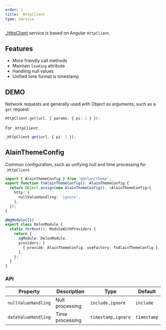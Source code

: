 ```yaml
---
order: 1
title: _HttpClient
type: Service
---
```


[\_HttpClient](https://github.com/ng-alain/delon/blob/master/packages/theme/src/services/http/http.client.ts) service is based on Angular `HttpClient`.

## Features

- More friendly call methods
- Maintain `loading` attribute
- Handling null values
- Unified time format is timestamp

## DEMO

Network requests are generally used with Object as arguments, such as a `get` request:

```ts
HttpClient.get(url, { params: { pi: 1 } });
```

For `_HttpClient`:

```ts
_HttpClient.get(url, { pi: 1 });
```

## AlainThemeConfig

Common configuration, such as unifying null and time processing for `_HttpClient`.

```ts
import { AlainThemeConfig } from '@delon/theme';
export function fnAlainThemeConfig(): AlainThemeConfig {
  return Object.assign(new AlainThemeConfig(), <AlainThemeConfig>{
    http: {
      nullValueHandling: 'ignore',
    },
  });
}

@NgModule({})
export class DelonModule {
  static forRoot(): ModuleWithProviders {
    return {
      ngModule: DelonModule,
      providers: [
        { provide: AlainThemeConfig, useFactory: fnAlainThemeConfig },
      ],
    };
  }
}
```

### API

| Property | Description  | Type                                | Default   |
| --------------------- | ---------- | ------------------ | ----------- |
| `nullValueHandling` | Null processing   | `include,ignore`   | `include`   |
| `dateValueHandling` | Time processing | `timestamp,ignore` | `timestamp` |
